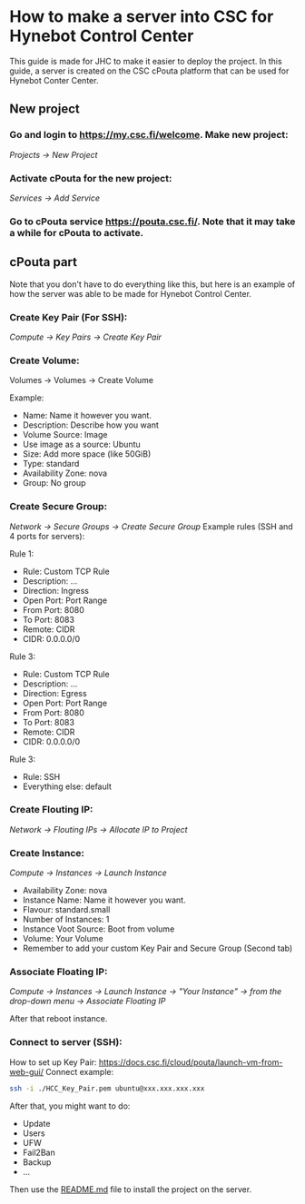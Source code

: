 # How to make a server into CSC for Hynebot Control Center

This guide is made for JHC to make it easier to deploy the project. In this guide, a server is created on the CSC cPouta platform that can be used for Hynebot Conter Center.

## New project

### Go and login to https://my.csc.fi/welcome. Make new project:

_Projects -> New Project_

### Activate cPouta for the new project:

_Services -> Add Service_

### Go to cPouta service https://pouta.csc.fi/. Note that it may take a while for cPouta to activate.

## cPouta part

Note that you don't have to do everything like this, but here is an example of how the server was able to be made for Hynebot Control Center.

### Create Key Pair (For SSH):

_Compute -> Key Pairs -> Create Key Pair_

### Create Volume:

Volumes -> Volumes -> Create Volume

Example:

- Name: Name it however you want.
- Description: Describe how you want
- Volume Source: Image
- Use image as a source: Ubuntu
- Size: Add more space (like 50GiB)
- Type: standard
- Availability Zone: nova
- Group: No group

### Create Secure Group:

_Network -> Secure Groups -> Create Secure Group_
Example rules (SSH and 4 ports for servers):

Rule 1:

- Rule: Custom TCP Rule
- Description: ...
- Direction: Ingress
- Open Port: Port Range
- From Port: 8080
- To Port: 8083
- Remote: CIDR
- CIDR: 0.0.0.0/0

Rule 3:

- Rule: Custom TCP Rule
- Description: ...
- Direction: Egress
- Open Port: Port Range
- From Port: 8080
- To Port: 8083
- Remote: CIDR
- CIDR: 0.0.0.0/0

Rule 3:

- Rule: SSH
- Everything else: default

### Create Flouting IP:

_Network -> Flouting IPs -> Allocate IP to Project_

### Create Instance:

_Compute -> Instances -> Launch Instance_

- Availability Zone: nova
- Instance Name: Name it however you want.
- Flavour: standard.small
- Number of Instances: 1
- Instance Voot Source: Boot from volume
- Volume: Your Volume
- Remember to add your custom Key Pair and Secure Group (Second tab)

### Associate Floating IP:

_Compute -> Instances -> Launch Instance -> "Your Instance" -> from the drop-down menu -> Associate Floating IP_

After that reboot instance.

### Connect to server (SSH):

How to set up Key Pair: https://docs.csc.fi/cloud/pouta/launch-vm-from-web-gui/
Connect example:

```bash
ssh -i ./HCC_Key_Pair.pem ubuntu@xxx.xxx.xxx.xxx
```

After that, you might want to do:

- Update
- Users
- UFW
- Fail2Ban
- Backup
- …

Then use the [README.md](/README.md) file to install the project on the server.
